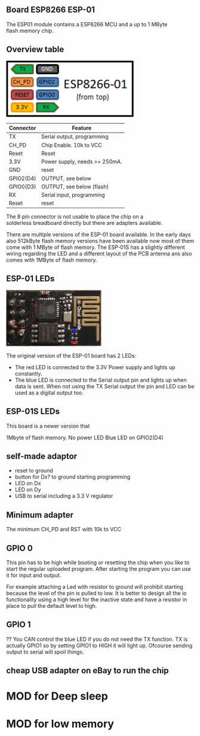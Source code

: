 ## Board ESP8266 ESP-01

<style>img {height:150px}</style>

The ESP­01 module contains a ESP8266 MCU and a up to 1 MByte flash memory chip.

## Overview table

![board-esp01-pins](boardesp01-pins.png)

| Connector | Feature                       |
| --------- | ----------------------------- |
| TX        | Serial output, programming    |
| CH_PD     | Chip Enable. 10k to VCC       |
| Reset     | Reset                         |
| 3.3V      | Power supply, needs >= 250mA. |
| GND       | reset                         |
| GPIO2(D4) | OUTPUT, see below             |
| GPIO0(D3) | OUTPUT, see below (flash)     |
| RX        | Serial input, programming     |
| Reset     | reset                         |

The 8 pin connector is not usable to place the chip on a solderless breadboard directly but there are adapters available.

There are multiple versions of the ESP-01 board available. In the early days also 512kByte flash memory versions have been available now most of them come with 1 MByte of flash memory. The ESP-01S has a slightly different wiring regarding the LED and a different layout of the PCB antenna ans also comes with 1MByte of flash memory.

## ESP-01 LEDs

![board-esp01](boardesp01.jpg) 

The original version of the ESP-01 board has 2 LEDs:

* The red LED is connected to the 3.3V Power supply and lights up constantly.
* The blue LED is connected to the Serial output pin and lights up when data is sent. When not using the TX Serial output the pin and LED can be used as a digital output too.

## ESP-01S LEDs

This board is a newer version that 

1Mbyte of flash memory.
No power LED
Blue LED on GPIO2(D4)


## self-made adaptor

* reset to ground
* button for  Dx? to ground starting programming
* LED on Dx
* LED on Dy
* USB to serial including a 3.3 V regulator

## Minimum adapter

The minimum 
CH_PD and RST with 10k to VCC

## GPIO 0 

This pin has to be high while booting or resetting the chip when you like to start the regular uploaded program.
After starting the program you can use it for input and output.

For example attaching a Led with resistor to ground will prohibit starting because the level of the pin is pulled to low. It is better to design all the io functionality using a high level for the inactive state and have a resistor in place to pull the default level to high.

## GPIO 1

?? You CAN control the blue LED if you do not need the TX function. TX is actually GPIO1 so by setting GPIO1 to HIGH it will light up. Ofcourse sending output to serial will spoil things.


## cheap USB adapter on eBay to run the chip


# MOD for Deep sleep

# MOD for low memory
 
 